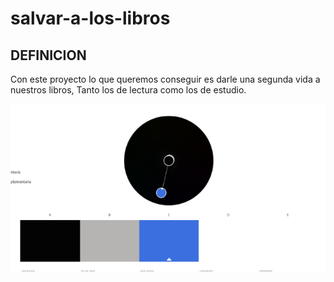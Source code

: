 # salvar-a-los-libros
## DEFINICION
Con este proyecto lo que queremos conseguir es darle una segunda vida a nuestros libros, Tanto los de lectura como los de estudio.

![Gama de Colores](assets/img/colores.png)
